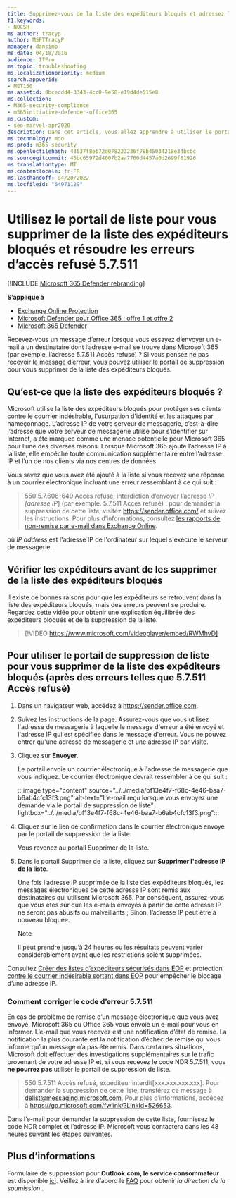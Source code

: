 ```yaml
---
title: Supprimez-vous de la liste des expéditeurs bloqués et adressez les erreurs 5.7.511 Accès refusé
f1.keywords:
- NOCSH
ms.author: tracyp
author: MSFTTracyP
manager: dansimp
ms.date: 04/18/2016
audience: ITPro
ms.topic: troubleshooting
ms.localizationpriority: medium
search.appverid:
- MET150
ms.assetid: 0bcecdd4-3343-4cc0-9e58-e19d4de515e8
ms.collection:
- M365-security-compliance
- m365initiative-defender-office365
ms.custom:
- seo-marvel-apr2020
description: Dans cet article, vous allez apprendre à utiliser le portail de suppression pour vous supprimer de la liste des expéditeurs bloqués Microsoft 365. Il s’agit de la meilleure réponse pour résoudre les erreurs d’accès refusé 5.7.511.
ms.technology: mdo
ms.prod: m365-security
ms.openlocfilehash: 43637f8eb72d078223236f78b45034218e34bcbc
ms.sourcegitcommit: 45bc65972d4007b2aa7760d4457a0d2699f81926
ms.translationtype: MT
ms.contentlocale: fr-FR
ms.lasthandoff: 04/20/2022
ms.locfileid: "64971129"
---
```

# <a name="use-the-delist-portal-to-remove-yourself-from-the-blocked-senders-list-and-address-57511-access-denied-errors"></a>Utilisez le portail de liste pour vous supprimer de la liste des expéditeurs bloqués et résoudre les erreurs d’accès refusé 5.7.511

[!INCLUDE [Microsoft 365 Defender rebranding](../includes/microsoft-defender-for-office.md)]

**S’applique à**
- [Exchange Online Protection](exchange-online-protection-overview.md)
- [Microsoft Defender pour Office 365 : offre 1 et offre 2](defender-for-office-365.md)
- [Microsoft 365 Defender](../defender/microsoft-365-defender.md)

Recevez-vous un message d’erreur lorsque vous essayez d’envoyer un e-mail à un destinataire dont l’adresse e-mail se trouve dans Microsoft 365 (par exemple, l’adresse 5.7.511 Accès refusé) ? Si vous pensez ne pas recevoir le message d’erreur, vous pouvez utiliser le portail de suppression pour vous supprimer de la liste des expéditeurs bloqués.

## <a name="what-is-the-blocked-senders-list"></a>Qu’est-ce que la liste des expéditeurs bloqués ?

Microsoft utilise la liste des expéditeurs bloqués pour protéger ses clients contre le courrier indésirable, l'usurpation d'identité et les attaques par hameçonnage. L’adresse IP de votre serveur de messagerie, c’est-à-dire l’adresse que votre serveur de messagerie utilise pour s’identifier sur Internet, a été marquée comme une menace potentielle pour Microsoft 365 pour l’une des diverses raisons. Lorsque Microsoft 365 ajoute l’adresse IP à la liste, elle empêche toute communication supplémentaire entre l’adresse IP et l’un de nos clients via nos centres de données.

Vous savez que vous avez été ajouté à la liste si vous recevez une réponse à un courrier électronique incluant une erreur ressemblant à ce qui suit :

> 550 5.7.606-649 Accès refusé, interdiction d’envoyer l’adresse _IP [adresse IP_] (par exemple. 5.7.511 Accès refusé) : pour demander la suppression de cette liste, visitez <https://sender.office.com/> et suivez les instructions. Pour plus d’informations, consultez [les rapports de non-remise par e-mail dans Exchange Online](/Exchange/mail-flow-best-practices/non-delivery-reports-in-exchange-online/non-delivery-reports-in-exchange-online).

où  _IP address_ est l'adresse IP de l'ordinateur sur lequel s'exécute le serveur de messagerie.

## <a name="verify-senders-before-removing-them-from-the-blocked-senders-list"></a>Vérifier les expéditeurs avant de les supprimer de la liste des expéditeurs bloqués

Il existe de bonnes raisons pour que les expéditeurs se retrouvent dans la liste des expéditeurs bloqués, mais des erreurs peuvent se produire. Regardez cette vidéo pour obtenir une explication équilibrée des expéditeurs bloqués et de la suppression de la liste.
<p>

> [!VIDEO https://www.microsoft.com/videoplayer/embed/RWMhvD]

## <a name="to-use-delist-portal-to-remove-yourself-from-the-blocked-senders-list-after-errors-like-57511-access-denied"></a>Pour utiliser le portail de suppression de liste pour vous supprimer de la liste des expéditeurs bloqués (après des erreurs telles que 5.7.511 Accès refusé)

1. Dans un navigateur web, accédez à <https://sender.office.com>.

2. Suivez les instructions de la page. Assurez-vous que vous utilisez l'adresse de messagerie à laquelle le message d'erreur a été envoyé et l'adresse IP qui est spécifiée dans le message d'erreur. Vous ne pouvez entrer qu'une adresse de messagerie et une adresse IP par visite.

3. Cliquez sur **Envoyer**.

    Le portail envoie un courrier électronique à l'adresse de messagerie que vous indiquez. Le courrier électronique devrait ressembler à ce qui suit :

    :::image type="content" source="../../media/bf13e4f7-f68c-4e46-baa7-b6ab4cfc13f3.png" alt-text="L’e-mail reçu lorsque vous envoyez une demande via le portail de suppression de liste" lightbox="../../media/bf13e4f7-f68c-4e46-baa7-b6ab4cfc13f3.png":::

4. Cliquez sur le lien de confirmation dans le courrier électronique envoyé par le portail de suppression de la liste.

    Vous revenez au portail Supprimer de la liste.

5. Dans le portail Supprimer de la liste, cliquez sur **Supprimer l'adresse IP de la liste**.

    Une fois l’adresse IP supprimée de la liste des expéditeurs bloqués, les messages électroniques de cette adresse IP sont remis aux destinataires qui utilisent Microsoft 365. Par conséquent, assurez-vous que vous êtes sûr que les e-mails envoyés à partir de cette adresse IP ne seront pas abusifs ou malveillants ; Sinon, l’adresse IP peut être à nouveau bloquée.

    > [!NOTE]
    > Il peut prendre jusqu’à 24 heures ou les résultats peuvent varier considérablement avant que les restrictions soient supprimées.

Consultez [Créer des listes d’expéditeurs sécurisés dans EOP](create-safe-sender-lists-in-office-365.md) et protection [contre le courrier indésirable sortant dans EOP](outbound-spam-controls.md) pour empêcher le blocage d’une adresse IP.

### <a name="how-do-fix-error-code-57511"></a>Comment corriger le code d’erreur 5.7.511

En cas de problème de remise d’un message électronique que vous avez envoyé, Microsoft 365 ou Office 365 vous envoie un e-mail pour vous en informer. L’e-mail que vous recevez est une notification d’état de remise. La notification la plus courante est la notification d’échec de remise qui vous informe qu’un message n’a pas été remis. Dans certaines situations, Microsoft doit effectuer des investigations supplémentaires sur le trafic provenant de votre adresse IP et, si vous recevez le code NDR 5.7.511, vous **ne pourrez pas** utiliser le portail de suppression de liste.

> 550 5.7.511 Accès refusé, expéditeur interdit[xxx.xxx.xxx.xxx]. Pour demander la suppression de cette liste, transférez ce message à delist@messaging.microsoft.com. Pour plus d’informations, accédez à <https://go.microsoft.com/fwlink/?LinkId=526653>.

Dans l’e-mail pour demander la suppression de cette liste, fournissez le code NDR complet et l’adresse IP. Microsoft vous contactera dans les 48 heures suivant les étapes suivantes.

## <a name="more-information"></a>Plus d’informations

Formulaire de suppression pour **Outlook.com, le service consommateur** est disponible [ici](https://support.microsoft.com/supportrequestform/8ad563e3-288e-2a61-8122-3ba03d6b8d75). Veillez à lire d’abord le [FAQ](https://sendersupport.olc.protection.outlook.com/pm/troubleshooting.aspx) pour obtenir _la direction de la soumission_ .

